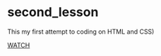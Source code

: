 # second_lesson
This my first attempt to coding on HTML and CSS)

[WATCH](https://Nick-Rachkevich/.github.io//second_lesson)
